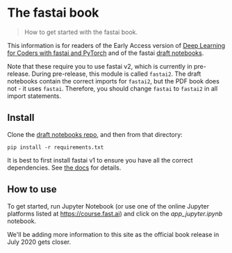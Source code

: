 # The fastai book
> How to get started with the fastai book.


This information is for readers of the Early Access version of [Deep Learning for Coders with fastai and PyTorch](https://www.amazon.com/Deep-Learning-Coders-fastai-PyTorch/dp/1492045527) and of the fastai [draft notebooks](https://github.com/fastai/fastbook).

Note that these require you to use fastai v2, which is currently in pre-release. During pre-release, this module is called `fastai2`. The draft notebooks contain the correct imports for `fastai2`, but the PDF book does not - it uses `fastai`. Therefore, you should change `fastai` to `fastai2` in all import statements.

## Install

Clone the [draft notebooks repo](https://github.com/fastai/fastbook), and then from that directory:

    pip install -r requirements.txt

It is best to first install fastai v1 to ensure you have all the correct dependencies. See [the docs](https://docs.fast.ai/) for details.

## How to use

To get started, run Jupyter Notebook (or use one of the online Jupyter platforms listed at https://course.fast.ai) and click on the *app_jupyter.ipynb* notebook.

We'll be adding more information to this site as the official book release in July 2020 gets closer.

